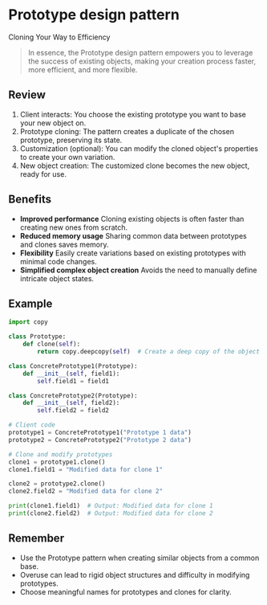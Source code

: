 # **Prototype design pattern**

Cloning Your Way to Efficiency

> In essence, the Prototype design pattern empowers you to leverage the success of existing objects, making your creation process faster, more efficient, and more flexible.

## Review

1. Client interacts: You choose the existing prototype you want to base your new object on.
2. Prototype cloning: The pattern creates a duplicate of the chosen prototype, preserving its state.
3. Customization (optional): You can modify the cloned object's properties to create your own variation.
4. New object creation: The customized clone becomes the new object, ready for use.

## Benefits

* **Improved performance**
  Cloning existing objects is often faster than creating new ones from scratch.
* **Reduced memory usage**
  Sharing common data between prototypes and clones saves memory.
* **Flexibility**
  Easily create variations based on existing prototypes with minimal code changes.
* **Simplified complex object creation**
  Avoids the need to manually define intricate object states.

## Example

```python
import copy

class Prototype:
    def clone(self):
        return copy.deepcopy(self)  # Create a deep copy of the object

class ConcretePrototype1(Prototype):
    def __init__(self, field1):
        self.field1 = field1

class ConcretePrototype2(Prototype):
    def __init__(self, field2):
        self.field2 = field2

# Client code
prototype1 = ConcretePrototype1("Prototype 1 data")
prototype2 = ConcretePrototype2("Prototype 2 data")

# Clone and modify prototypes
clone1 = prototype1.clone()
clone1.field1 = "Modified data for clone 1"

clone2 = prototype2.clone()
clone2.field2 = "Modified data for clone 2"

print(clone1.field1)  # Output: Modified data for clone 1
print(clone2.field2)  # Output: Modified data for clone 2
```

## Remember

* Use the Prototype pattern when creating similar objects from a common base.
* Overuse can lead to rigid object structures and difficulty in modifying prototypes.
* Choose meaningful names for prototypes and clones for clarity.
